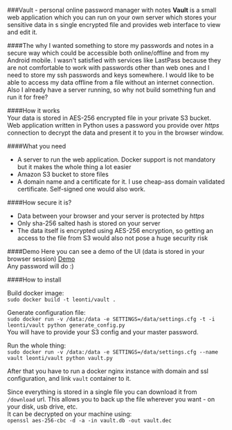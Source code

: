 ###Vault - personal online password manager with notes
**Vault** is a small web application which you can run on your own server which stores your sensitive data in s single encrypted file and provides web interface to view and edit it.  

####The why
I wanted something to store my passwords and notes in a secure way which could be accessible both online/offline and from my Android mobile. I wasn't satisfied with services like LastPass because they are not comfortable to work with passwords other than web ones and I need to store my ssh passwords and keys somewhere. I would like to be able to access my data offline from a file without an internet connection.  
Also I already have a server running, so why not build something fun and run it for free?

####How it works  
Your data is stored in AES-256 encrypted file in your private S3 bucket.  
Web application written in Python uses a password you provide over *https* connection to decrypt the data and present it to you in the browser window.  

####What you need
* A server to run the web application. Docker support is not mandatory but it makes the whole thing a lot easier 
* Amazon S3 bucket to store files
* A domain name and a certificate for it. I use cheap-ass domain validated certificate. Self-signed one would also work.

####How secure it is?
* Data between your browser and your server is protected by *https*
* Only sha-256 salted hash is stored on your server
* The data itself is encrypted using AES-256 encryption, so getting an access to the file from S3 would also not pose a huge security risk  

####Demo
Here you can see a demo of the UI (data is stored in your browser session) [Demo](http://leonti.github.io/vault/demo)  
Any password will do :)  

####How to install  

Build docker image:  
`sudo docker build -t leonti/vault .`  

Generate configuration file:  
`sudo docker run -v /data:/data -e SETTINGS=/data/settings.cfg -t -i leonti/vault python generate_config.py`  
You will have to provide your S3 config and your master password.  

Run the whole thing:  
`sudo docker run -v /data:/data -e SETTINGS=/data/settings.cfg --name vault leonti/vault python vault.py`  

After that you have to run a docker nginx instance with domain and ssl configuration, and link `vault` container to it.  

Since everything is stored in a single file you can download it from `/download` url. This allows you to back up the file wherever you want - on your disk, usb drive, etc.  
It can be decrypted on your machine using:    
`openssl aes-256-cbc -d -a -in vault.db -out vault.dec`  
